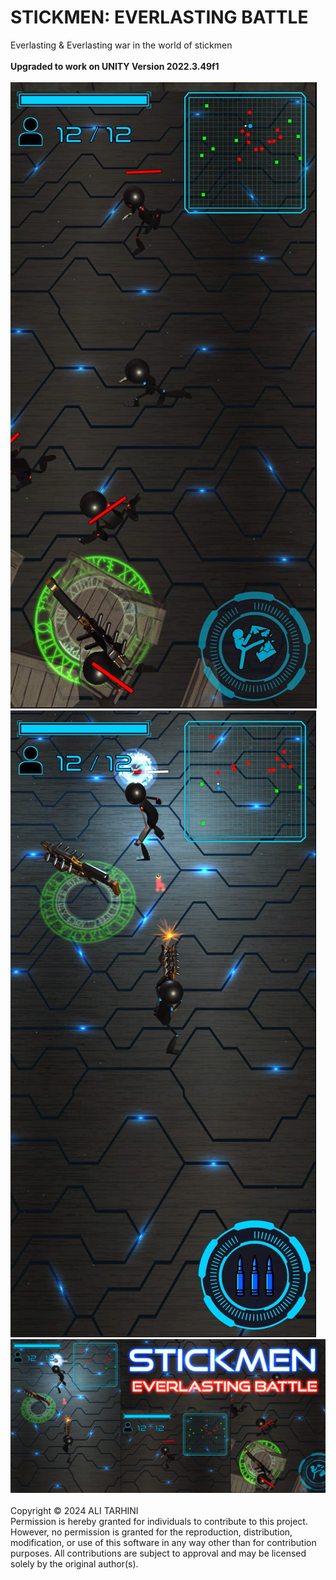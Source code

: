# STICKMEN: EVERLASTING BATTLE
Everlasting &amp; Everlasting war in the world of stickmen
<br><br><strong>
Upgraded to work on UNITY Version 2022.3.49f1
<br><br></strong>
<img src="https://github.com/AliTarhini/STICKMEN-EVERLASTING-BATTLE/blob/main/2.PNG"></img>
<img src="https://github.com/AliTarhini/STICKMEN-EVERLASTING-BATTLE/blob/main/3.PNG"></img>
<img src="https://github.com/AliTarhini/STICKMEN-EVERLASTING-BATTLE/blob/main/Stickmen_Feature_Graphic.jpg"></img>
<br>
<br>
Copyright © 2024 ALI TARHINI
<br>
Permission is hereby granted for individuals to contribute to this project. However, 
no permission is granted for the reproduction, distribution, modification, or use of this software in any way other than for contribution purposes. 
All contributions are subject to approval and may be licensed solely by the original author(s).
<br>
